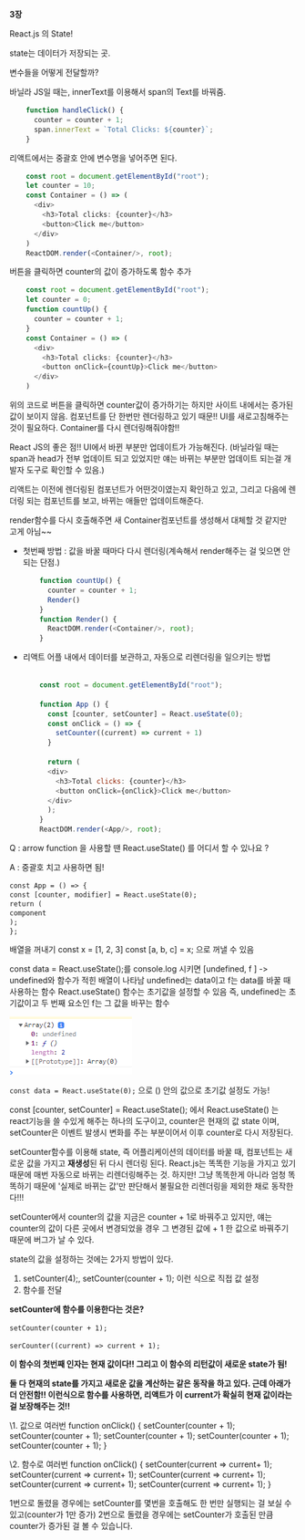 **3장**



React.js 의 State!

state는 데이터가 저장되는 곳.



변수들을 어떻게 전달할까?

바닐라 JS일 때는, innerText를 이용해서 span의 Text를 바꿔줌.

```javascript
    function handleClick() {
      counter = counter + 1;
      span.innerText = `Total Clicks: ${counter}`;
    }
```

리액트에서는 중괄호 안에 변수명을 넣어주면 된다.

```javascript
    const root = document.getElementById("root");
    let counter = 10;
    const Container = () => (
      <div>
        <h3>Total clicks: {counter}</h3>
        <button>Click me</button>
      </div>
    )
    ReactDOM.render(<Container/>, root);
```

버튼을 클릭하면 counter의 값이 증가하도록 함수 추가

```javascript
    const root = document.getElementById("root");
    let counter = 0;
    function countUp() {
      counter = counter + 1;
    }
    const Container = () => (
      <div>
        <h3>Total clicks: {counter}</h3>
        <button onClick={countUp}>Click me</button>
      </div>
    )
```

위의 코드로 버튼을 클릭하면 counter값이 증가하기는 하지만 사이트 내에서는 증가된 값이 보이지 않음. 컴포넌트를 단 한번만 렌더링하고 있기 때문!! UI를 새로고침해주는 것이 필요하다. Container를 다시 렌더링해줘야함!!



React JS의 좋은 점!! UI에서 바뀐 부분만 업데이트가 가능해진다. (바닐라일 때는 span과 head가 전부 업데이트 되고 있었지만 얘는 바뀌는 부분만 업데이트 되는걸 개발자 도구로 확인할 수 있음.)

리액트는 이전에 렌더링된 컴포넌트가 어떤것이였는지 확인하고 있고, 그리고 다음에 렌더링 되는 컴포넌트를 보고, 바뀌는 애들만 업데이트해준다.

render함수를 다시 호출해주면 새 Container컴포넌트를 생성해서 대체할 것 같지만 고게 아님~~



- 첫번째 방법 : 값을 바꿀 때마다 다시 렌더링(계속해서 render해주는 걸 잊으면 안되는 단점.)

  ```javascript
      function countUp() {
        counter = counter + 1;
        Render()
      }
      function Render() {
        ReactDOM.render(<Container/>, root);
      }
  ```

- 리액트 어플 내에서 데이터를 보관하고, 자동으로 리렌더링을 일으키는 방법

  

  

  ```javascript
  
      const root = document.getElementById("root");
  
      function App () {  
        const [counter, setCounter] = React.useState(0);
        const onClick = () => {
          setCounter((current) => current + 1)
        }
        
        return (
        <div>
          <h3>Total clicks: {counter}</h3>
          <button onClick={onClick}>Click me</button>
        </div>
        );
      }
      ReactDOM.render(<App/>, root);
  ```





Q : arrow function 을 사용할 땐 React.useState() 를 어디서 할 수 있나요 ?

A : 중괄호 치고 사용하면 됨!

```
const App = () => {
const [counter, modifier] = React.useState(0);
return (
component
);
};
```





배열을 꺼내기
const x = [1, 2, 3]
const [a, b, c] = x;
으로 꺼낼 수 있음



const data = React.useState();를 console.log 시키면
[undefined, f ] -> undefined와 함수가 적힌 배열이 나타남
undefined는 data이고 f는 data를 바꿀 때 사용하는 함수
React.useState() 함수는 초기값을 설정할 수 있음
즉, undefined는 초기값이고 두 번째 요소인 f는 그 값을 바꾸는 함수

![image-20220325195505534](0325.assets/image-20220325195505534.png)



`const data = React.useState(0);` 으로 () 안의 값으로 초기값 설정도 가능!





const [counter, setCounter] = React.useState(); 에서
React.useState() 는 react기능을 쓸 수있게 해주는 하나의 도구이고,
counter은 현재의 값 state 이며,
setCounter은 이벤트 발생시 변화를 주는 부분이어서 이후 counter로 다시 저장된다.

setCounter함수를 이용해 state, 즉 어플리케이션의 데이터를 바꿀 때, 컴포넌트는 새로운 값을 가지고 **재생성**된 뒤 다시 렌더링 된다.  React.js는 똑똑한 기능을 가지고 있기 때문에 매번 자동으로 바뀌는 리렌더링해주는 것.
하지만! 그냥 똑똑한게 아니라 엄청 똑똑하기 때문에 '실제로 바뀌는 값'만 판단해서 불필요한 리렌더링을 제외한 채로 동작한다!!!





setCounter에서 counter의 값을 지금은 counter + 1로 바꿔주고 있지만, 얘는 counter의 값이 다른 곳에서 변경되었을 경우 그 변경된 값에 + 1 한 값으로 바꿔주기 때문에 버그가 날 수 있다.



state의 값을 설정하는 것에는 2가지 방법이 있다.

1. setCounter(4);, setCounter(counter + 1); 이런 식으로 직접 값 설정
2. 함수를 전달



**setCounter에 함수를 이용한다는 것은?**

`setCounter(counter + 1);`

`serCounter((current) => current + 1);`

**이 함수의 첫번째 인자는 현재 값이다!! 그리고 이 함수의 리턴값이 새로운 state가 됨!**

**둘 다 현재의 state를 가지고 새로운 값을 계산하는 같은 동작을 하고 있다. 근데 아래가 더 안전함!! 이런식으로 함수를 사용하면, 리액트가 이 current가 확실히 현재 값이라는걸 보장해주는 것!!**





\1. 값으로 여러번
function onClick() {
setCounter(counter + 1);
setCounter(counter + 1);
setCounter(counter + 1);
setCounter(counter + 1);
setCounter(counter + 1);
}

\2. 함수로 여러번
function onClick() {
setCounter(current => current+ 1);
setCounter(current => current+ 1);
setCounter(current => current+ 1);
setCounter(current => current+ 1);
setCounter(current => current+ 1);
}



1번으로 돌렸을 경우에는 setCounter를 몇번을 호출해도 한 번만 실행되는 걸 보실 수 있고(counter가 1만 증가)
2번으로 돌렸을 경우에는 setCounter가 호출된 만큼 counter가 증가된 걸 볼 수 있습니다.

